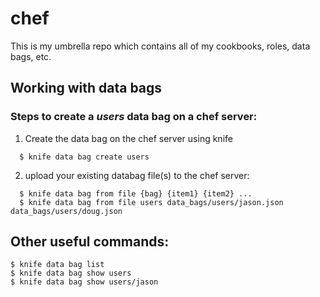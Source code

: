 # chef
This is my umbrella repo which contains all of my cookbooks, roles, data bags, etc.

## Working with data bags
### Steps to create a *users* data bag on a chef server:
1) Create the data bag on the chef server using knife
```
  $ knife data bag create users
```

2) upload your existing databag file(s) to the chef server:
```
  $ knife data bag from file {bag} {item1} {item2} ...
  $ knife data bag from file users data_bags/users/jason.json data_bags/users/doug.json
```

## Other useful commands:
```
$ knife data bag list
$ knife data bag show users
$ knife data bag show users/jason
```
